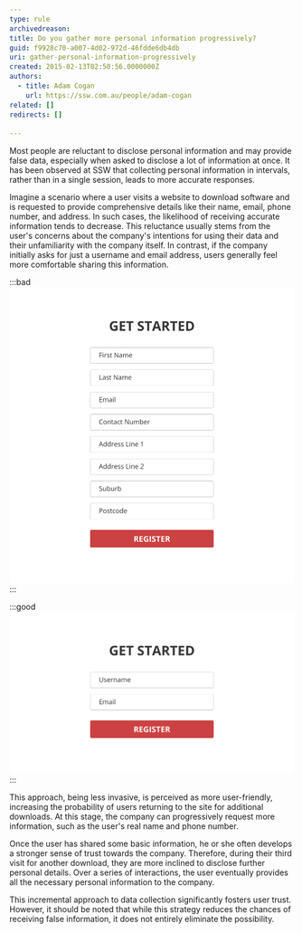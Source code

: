 ```yaml
---
type: rule
archivedreason: 
title: Do you gather more personal information progressively?
guid: f9928c70-a007-4d02-972d-46fdde6db4db
uri: gather-personal-information-progressively
created: 2015-02-13T02:50:56.0000000Z
authors:
  - title: Adam Cogan
    url: https://ssw.com.au/people/adam-cogan
related: []
redirects: []

---
```


Most people are reluctant to disclose personal information and may provide false data, especially when asked to disclose a lot of information at once. It has been observed at SSW that collecting personal information in intervals, rather than in a single session, leads to more accurate responses.

Imagine a scenario where a user visits a website to download software and is requested to provide comprehensive details like their name, email, phone number, and address. In such cases, the likelihood of receiving accurate information tends to decrease. This reluctance usually stems from the user's concerns about the company's intentions for using their data and their unfamiliarity with the company itself. In contrast, if the company initially asks for just a username and email address, users generally feel more comfortable sharing this information.

:::bad
![Interactive connections between components](rule-progressive-info-gathering-bad-example.png)
:::

:::good
![Interactive connections between components](rule-progressive-info-gathering-good-example.png)
:::

This approach, being less invasive, is perceived as more user-friendly, increasing the probability of users returning to the site for additional downloads. At this stage, the company can progressively request more information, such as the user's real name and phone number.

Once the user has shared some basic information, he or she often develops a stronger sense of trust towards the company. Therefore, during their third visit for another download, they are more inclined to disclose further personal details. Over a series of interactions, the user eventually provides all the necessary personal information to the company.

This incremental approach to data collection significantly fosters user trust. However, it should be noted that while this strategy reduces the chances of receiving false information, it does not entirely eliminate the possibility.

<!--endintro-->

